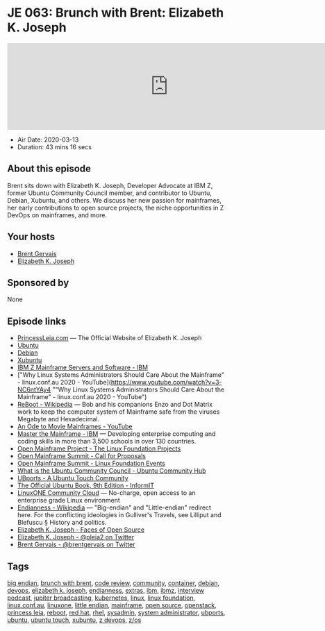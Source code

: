 # JE 063: Brunch with Brent: Elizabeth K. Joseph

<iframe src="https://player.fireside.fm/v2/WTrMvATU+8wzpo6Mh?theme=dark" width="740" height="200" frameborder="0" scrolling="no"></iframe>

* Air Date: 2020-03-13
* Duration: 43 mins 16 secs

## About this episode

Brent sits down with Elizabeth K. Joseph, Developer Advocate at IBM Z, former Ubuntu Community Council member, and contributor to Ubuntu, Debian, Xubuntu, and others. We discuss her new passion for mainframes, her early contributions to open source projects, the niche opportunities in Z DevOps on mainframes, and more.

## Your hosts
* [Brent Gervais](https://extras.show/hosts/brent)
* [Elizabeth K. Joseph](https://extras.show/guests/elizabethkjoseph)

## Sponsored by

None



## Episode links

  * [PrincessLeia.com](https://princessleia.com/ "PrincessLeia.com") — The Official Website of Elizabeth K. Joseph
  * [Ubuntu](https://ubuntu.com/ "Ubuntu")
  * [Debian](https://www.debian.org/ "Debian")
  * [Xubuntu](https://xubuntu.org/ "Xubuntu")
  * [IBM Z Mainframe Servers and Software - IBM](https://www.ibm.com/it-infrastructure/z "IBM Z Mainframe Servers and Software - IBM")
  * ["Why Linux Systems Administrators Should Care About the Mainframe" - linux.conf.au 2020 - YouTube](https://www.youtube.com/watch?v=3-NC6ntYAy4 ""Why Linux Systems Administrators Should Care About the Mainframe" - linux.conf.au 2020 - YouTube")
  * [ReBoot - Wikipedia](https://en.wikipedia.org/wiki/ReBoot "ReBoot - Wikipedia") — Bob and his companions Enzo and Dot Matrix work to keep the computer system of Mainframe safe from the viruses Megabyte and Hexadecimal.
  * [An Ode to Movie Mainframes - YouTube](https://www.youtube.com/watch?v=Hcywf9mwF5U "An Ode to Movie Mainframes - YouTube")
  * [Master the Mainframe - IBM](https://www.ibm.com/it-infrastructure/z/education/master-the-mainframe "Master the Mainframe - IBM") — Developing enterprise computing and coding skills in more than 3,500 schools in over 130 countries.
  * [Open Mainframe Project - The Linux Foundation Projects](https://www.openmainframeproject.org/ "Open Mainframe Project - The Linux Foundation Projects")
  * [Open Mainframe Summit - Call for Proposals](https://events.linuxfoundation.org/open-mainframe-summit/program/cfp/ "Open Mainframe Summit - Call for Proposals")
  * [Open Mainframe Summit - Linux Foundation Events](https://events.linuxfoundation.org/open-mainframe-summit/ "Open Mainframe Summit - Linux Foundation Events")
  * [What is the Ubuntu Community Council - Ubuntu Community Hub](https://discourse.ubuntu.com/t/what-is-the-ubuntu-community-council/706 "What is the Ubuntu Community Council - Ubuntu Community Hub")
  * [UBports - A Ubuntu Touch Community](https://ubports.com/ "UBports - A Ubuntu Touch Community")
  * [The Official Ubuntu Book, 9th Edition - InformIT](https://www.informit.com/store/official-ubuntu-book-9780134513423 "The Official Ubuntu Book, 9th Edition - InformIT")
  * [LinuxONE Community Cloud](https://developer.ibm.com/linuxone/ "LinuxONE Community Cloud") — No-charge, open access to an enterprise grade Linux environment
  * [Endianness - Wikipedia](https://en.wikipedia.org/wiki/Endianness "Endianness - Wikipedia") — "Big-endian" and "Little-endian" redirect here. For the conflicting ideologies in Gulliver's Travels, see Lilliput and Blefuscu § History and politics.
  * [Elizabeth K. Joseph - Faces of Open Source](http://www.facesofopensource.com/elizabeth-joseph/ "Elizabeth K. Joseph - Faces of Open Source")
  * [Elizabeth K. Joseph - @pleia2 on Twitter](https://twitter.com/pleia2 "Elizabeth K. Joseph - @pleia2 on Twitter")
  * [Brent Gervais - @brentgervais on Twitter](https://twitter.com/brentgervais "Brent Gervais - @brentgervais on Twitter")



## Tags

[big endian](https://extras.show/tags/big%20endian), [brunch with brent](https://extras.show/tags/brunch%20with%20brent), [code review](https://extras.show/tags/code%20review), [community](https://extras.show/tags/community), [container](https://extras.show/tags/container), [debian](https://extras.show/tags/debian), [devops](https://extras.show/tags/devops), [elizabeth k. joseph](https://extras.show/tags/elizabeth%20k.%20joseph), [endianness](https://extras.show/tags/endianness), [extras](https://extras.show/tags/extras), [ibm](https://extras.show/tags/ibm), [ibmz](https://extras.show/tags/ibmz), [interview podcast](https://extras.show/tags/interview%20podcast), [jupiter broadcasting](https://extras.show/tags/jupiter%20broadcasting), [kubernetes](https://extras.show/tags/kubernetes), [linux](https://extras.show/tags/linux), [linux foundation](https://extras.show/tags/linux%20foundation), [linux.conf.au](https://extras.show/tags/linux.conf.au), [linuxone](https://extras.show/tags/linuxone), [little endian](https://extras.show/tags/little%20endian), [mainframe](https://extras.show/tags/mainframe), [open source](https://extras.show/tags/open%20source), [openstack](https://extras.show/tags/openstack), [princess leia](https://extras.show/tags/princess%20leia), [reboot](https://extras.show/tags/reboot), [red hat](https://extras.show/tags/red%20hat), [rhel](https://extras.show/tags/rhel), [sysadmin](https://extras.show/tags/sysadmin), [system administrator](https://extras.show/tags/system%20administrator), [ubports](https://extras.show/tags/ubports), [ubuntu](https://extras.show/tags/ubuntu), [ubuntu touch](https://extras.show/tags/ubuntu%20touch), [xubuntu](https://extras.show/tags/xubuntu), [z devops](https://extras.show/tags/z%20devops), [z/os](https://extras.show/tags/z%2Fos)